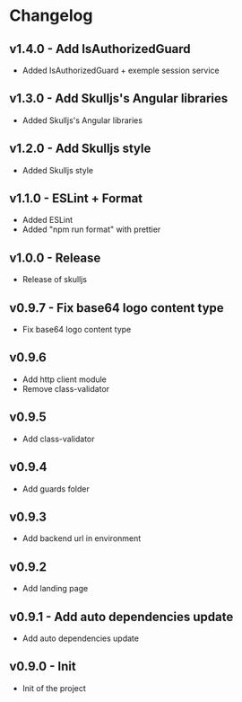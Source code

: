 # Changelog

## v1.4.0 - Add IsAuthorizedGuard

- Added IsAuthorizedGuard + exemple session service

## v1.3.0 - Add Skulljs's Angular libraries

- Added Skulljs's Angular libraries

## v1.2.0 - Add Skulljs style

- Added Skulljs style

## v1.1.0 - ESLint + Format

- Added ESLint
- Added "npm run format" with prettier

## v1.0.0 - Release

- Release of skulljs

## v0.9.7 - Fix base64 logo content type

- Fix base64 logo content type

## v0.9.6

- Add http client module
- Remove class-validator

## v0.9.5

- Add class-validator

## v0.9.4

- Add guards folder

## v0.9.3

- Add backend url in environment

## v0.9.2

- Add landing page

## v0.9.1 - Add auto dependencies update

- Add auto dependencies update

## v0.9.0 - Init

- Init of the project
